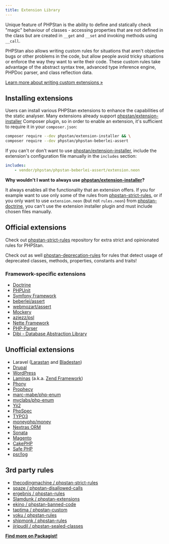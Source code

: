 ```yaml
---
title: Extension Library
---
```


Unique feature of PHPStan is the ability to define and statically check "magic" behaviour of classes - accessing properties that are not defined in the class but are created in `__get` and `__set` and invoking methods using `__call`.

PHPStan also allows writing custom rules for situations that aren't objective bugs or other problems in the code, but allow people avoid tricky situations or enforce the way they want to write their code. These custom rules take advantage of the abstract syntax tree, advanced type inference engine, PHPDoc parser, and class reflection data.

[Learn more about writing custom extensions »](/developing-extensions/extension-types)

Installing extensions
-------------------------

Users can install various PHPStan extensions to enhance the capabilities of the static analyser. Many extensions already support [phpstan/extension-installer](https://github.com/phpstan/extension-installer) Composer plugin, so in order to enable an extension, it's sufficient to require it in your `composer.json`:

```bash
composer require --dev phpstan/extension-installer && \
composer require --dev phpstan/phpstan-beberlei-assert
```

If you can't or don't want to use [phpstan/extension-installer](https://github.com/phpstan/extension-installer), include the extension's configuration file manually in the `includes` section:

```yaml
includes:
	- vendor/phpstan/phpstan-beberlei-assert/extension.neon
```

<div class="bg-blue-100 border-l-4 border-blue-500 text-blue-700 p-4 mb-4" role="alert">

**Why wouldn't I want to always use [phpstan/extension-installer](https://github.com/phpstan/extension-installer)?**

It always enables all the functionality that an extension offers. If you for example want to use only some of the rules from [phpstan-strict-rules](https://github.com/phpstan/phpstan-strict-rules), or if you only want to use `extension.neon` (but not `rules.neon`) from [phpstan-doctrine](https://github.com/phpstan/phpstan-doctrine), you can't use the extension installer plugin and must include chosen files manually.

</div>

Official extensions
---------------

Check out [phpstan-strict-rules](https://github.com/phpstan/phpstan-strict-rules) repository for extra strict and opinionated rules for PHPStan.

Check out as well [phpstan-deprecation-rules](https://github.com/phpstan/phpstan-deprecation-rules) for rules that detect usage of deprecated classes, methods, properties, constants and traits!

### Framework-specific extensions

* [Doctrine](https://github.com/phpstan/phpstan-doctrine)
* [PHPUnit](https://github.com/phpstan/phpstan-phpunit)
* [Symfony Framework](https://github.com/phpstan/phpstan-symfony)
* [beberlei/assert](https://github.com/phpstan/phpstan-beberlei-assert)
* [webmozart/assert](https://github.com/phpstan/phpstan-webmozart-assert)
* [Mockery](https://github.com/phpstan/phpstan-mockery)
* [azjezz/psl](https://github.com/php-standard-library/phpstan-extension)
* [Nette Framework](https://github.com/phpstan/phpstan-nette)
* [PHP-Parser](https://github.com/phpstan/phpstan-php-parser)
* [Dibi - Database Abstraction Library](https://github.com/phpstan/phpstan-dibi)

Unofficial extensions
-----------------

* Laravel ([Larastan](https://github.com/nunomaduro/larastan) and [Bladestan](https://github.com/TomasVotruba/bladestan))
* [Drupal](https://github.com/mglaman/phpstan-drupal)
* [WordPress](https://github.com/szepeviktor/phpstan-wordpress)
* [Laminas](https://github.com/Slamdunk/phpstan-laminas-framework) (a.k.a. [Zend Framework](https://github.com/Slamdunk/phpstan-zend-framework))
* [Phony](https://github.com/eloquent/phpstan-phony)
* [Prophecy](https://github.com/Jan0707/phpstan-prophecy)
* [marc-mabe/php-enum](https://github.com/marc-mabe/php-enum-phpstan)
* [myclabs/php-enum](https://github.com/timeweb/phpstan-enum)
* [Yii2](https://github.com/proget-hq/phpstan-yii2)
* [PhpSpec](https://github.com/proget-hq/phpstan-phpspec)
* [TYPO3](https://github.com/sascha-egerer/phpstan-typo3)
* [moneyphp/money](https://github.com/JohnstonCode/phpstan-moneyphp)
* [Nextras ORM](https://github.com/nextras/orm-phpstan)
* [Sonata](https://github.com/ekino/phpstan-sonata)
* [Magento](https://github.com/bitExpert/phpstan-magento)
* [CakePHP](https://github.com/CakeDC/cakephp-phpstan)
* [Safe PHP](https://github.com/thecodingmachine/phpstan-safe-rule)
* [psr/log](https://github.com/struggle-for-php/sfp-phpstan-psr-log)

3rd party rules
-----------------

* [thecodingmachine / phpstan-strict-rules](https://github.com/thecodingmachine/phpstan-strict-rules)
* [spaze / phpstan-disallowed-calls](https://github.com/spaze/phpstan-disallowed-calls)
* [ergebnis / phpstan-rules](https://github.com/ergebnis/phpstan-rules)
* [Slamdunk / phpstan-extensions](https://github.com/Slamdunk/phpstan-extensions)
* [ekino / phpstan-banned-code](https://github.com/ekino/phpstan-banned-code)
* [taptima / phpstan-custom](https://github.com/taptima/phpstan-custom)
* [voku / phpstan-rules](https://github.com/voku/phpstan-rules)
* [shipmonk / phpstan-rules](https://github.com/shipmonk-rnd/phpstan-rules)
* [jiripudil / phpstan-sealed-classes](https://github.com/jiripudil/phpstan-sealed-classes)

[**Find more on Packagist!**](https://packagist.org/?type=phpstan-extension)
